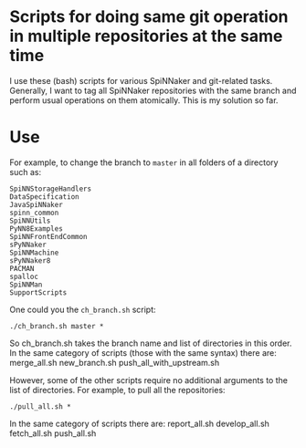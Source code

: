 # Scripts for doing same git operation in multiple repositories at the same time

I use these (bash) scripts for various SpiNNaker and git-related tasks. 
Generally, I want to tag all SpiNNaker repositories with the same branch and perform usual operations on them atomically.
This is my solution so far.

# Use

For example, to change the branch to `master` in all folders of a directory such as:

```
SpiNNStorageHandlers
DataSpecification             
JavaSpiNNaker   
spinn_common         
SpiNNUtils
PyNN8Examples              
SpiNNFrontEndCommon  
sPyNNaker
SpiNNMachine         
sPyNNaker8
PACMAN         
spalloc                    
SpiNNMan             
SupportScripts
```

One could you the `ch_branch.sh` script:

`./ch_branch.sh master *`

So ch_branch.sh takes the branch name and  list of directories in this order. In the same category of scripts (those with the same syntax) there are: merge_all.sh new_branch.sh push_all_with_upstream.sh

However, some of the other scripts require no additional arguments to the list of directories. For example, to pull all the repositories:

`./pull_all.sh *`

In the same category of scripts there are: report_all.sh develop_all.sh fetch_all.sh push_all.sh
